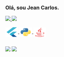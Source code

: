 ### Olá, sou Jean Carlos.

 <div>
  <a href="https://github.com/jeancc-developer">
  <img height="180em" src="https://github-readme-stats.vercel.app/api?username=jeancc-developer&show_icons=true&theme=react&count_private=true"/>
  <img height="180em" src="https://github-readme-stats.vercel.app/api/top-langs/?username=jeancc-developer&theme=react"/>
 </div>
 
<div style="display: inline_block"><br>
  <img align="center" alt="Flutter" height="30" width="40" src="https://github.com/devicons/devicon/blob/master/icons/flutter/flutter-original.svg">
  <img align="center" alt="Python" height="30" width="40" src="https://raw.githubusercontent.com/devicons/devicon/master/icons/python/python-original.svg">
 <img align="center" alt="Java" height="30" width="40" src="https://github.com/devicons/devicon/blob/master/icons/java/java-plain.svg">
</div>
 
 ##
 
 <div>
  <a href="https://www.linkedin.com/in/jean-carlos-37a857173/" target="_blank"><img src="https://img.shields.io/badge/-LinkedIn-%230077B5?style=for-the-badge&logo=linkedin&logoColor=white" target="_blank"></a>
  <a href="https://www.instagram.com/jeancc.costa/" target="_blank"><img src="https://img.shields.io/badge/Instagram-E4405F?style=for-the-badge&logo=instagram&logoColor=white" target="_blank"></a> 
  
 
 <!-- in your header -->
